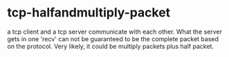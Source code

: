 # tcp-halfandmultiply-packet
a tcp client and a tcp server communicate with each other. What the server gets in one 'recv' can not be guaranteed to be the complete packet based on the protocol. Very likely, it could be multiply packets plus half packet.
